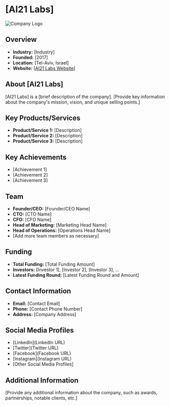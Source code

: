 # [AI21 Labs]

![Company Logo]()

## Overview

- **Industry:** [Industry]
- **Founded:** [2017]
- **Location:** [Tel-Aviv, Israel]
- **Website:** [[AI21 Labs Website](https://www.ai21.com/)]

## About [AI21 Labs]

[AI21 Labs] is a [brief description of the company]. [Provide key information about the company's mission, vision, and unique selling points.]

## Key Products/Services

- **Product/Service 1:** [Description]
- **Product/Service 2:** [Description]
- **Product/Service 3:** [Description]

## Key Achievements

- [Achievement 1]
- [Achievement 2]
- [Achievement 3]

## Team

- **Founder/CEO:** [Founder/CEO Name]
- **CTO:** [CTO Name]
- **CFO:** [CFO Name]
- **Head of Marketing:** [Marketing Head Name]
- **Head of Operations:** [Operations Head Name]
- [Add more team members as necessary]

## Funding

- **Total Funding:** [Total Funding Amount]
- **Investors:** [Investor 1], [Investor 2], [Investor 3], ...
- **Latest Funding Round:** [Latest Funding Round and Amount]

## Contact Information

- **Email:** [Contact Email]
- **Phone:** [Contact Phone Number]
- **Address:** [Company Address]

## Social Media Profiles

- [LinkedIn](LinkedIn URL)
- [Twitter](Twitter URL)
- [Facebook](Facebook URL)
- [Instagram](Instagram URL)
- [Other Social Media Profiles]

## Additional Information

[Provide any additional information about the company, such as awards, partnerships, notable clients, etc.]


